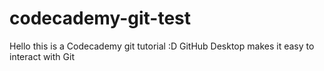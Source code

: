 # codecademy-git-test
 
Hello this is a Codecademy git tutorial :D
GitHub Desktop makes it easy to interact with Git  
